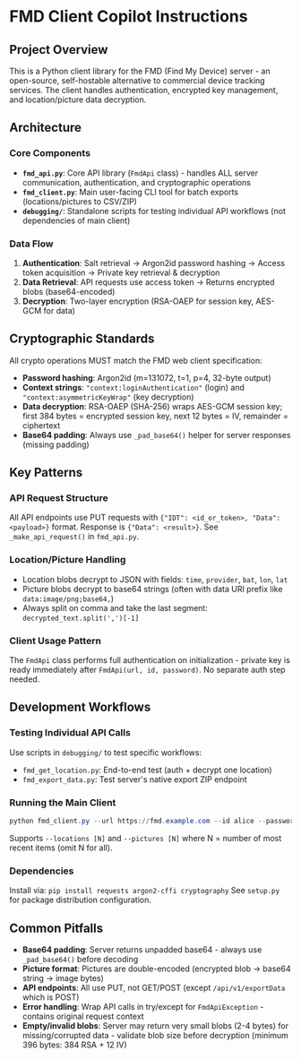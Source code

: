# FMD Client Copilot Instructions

## Project Overview
This is a Python client library for the FMD (Find My Device) server - an open-source, self-hostable alternative to commercial device tracking services. The client handles authentication, encrypted key management, and location/picture data decryption.

## Architecture

### Core Components
- **`fmd_api.py`**: Core API library (`FmdApi` class) - handles ALL server communication, authentication, and cryptographic operations
- **`fmd_client.py`**: Main user-facing CLI tool for batch exports (locations/pictures to CSV/ZIP)
- **`debugging/`**: Standalone scripts for testing individual API workflows (not dependencies of main client)

### Data Flow
1. **Authentication**: Salt retrieval → Argon2id password hashing → Access token acquisition → Private key retrieval & decryption
2. **Data Retrieval**: API requests use access token → Returns encrypted blobs (base64-encoded)
3. **Decryption**: Two-layer encryption (RSA-OAEP for session key, AES-GCM for data)

## Cryptographic Standards
All crypto operations MUST match the FMD web client specification:
- **Password hashing**: Argon2id (m=131072, t=1, p=4, 32-byte output)
- **Context strings**: `"context:loginAuthentication"` (login) and `"context:asymmetricKeyWrap"` (key decryption)
- **Data decryption**: RSA-OAEP (SHA-256) wraps AES-GCM session key; first 384 bytes = encrypted session key, next 12 bytes = IV, remainder = ciphertext
- **Base64 padding**: Always use `_pad_base64()` helper for server responses (missing padding)

## Key Patterns

### API Request Structure
All API endpoints use PUT requests with `{"IDT": <id_or_token>, "Data": <payload>}` format. Response is `{"Data": <result>}`. See `_make_api_request()` in `fmd_api.py`.

### Location/Picture Handling
- Location blobs decrypt to JSON with fields: `time`, `provider`, `bat`, `lon`, `lat`
- Picture blobs decrypt to base64 strings (often with data URI prefix like `data:image/png;base64,`)
- Always split on comma and take the last segment: `decrypted_text.split(',')[-1]`

### Client Usage Pattern
The `FmdApi` class performs full authentication on initialization - private key is ready immediately after `FmdApi(url, id, password)`. No separate auth step needed.

## Development Workflows

### Testing Individual API Calls
Use scripts in `debugging/` to test specific workflows:
- `fmd_get_location.py`: End-to-end test (auth + decrypt one location)
- `fmd_export_data.py`: Test server's native export ZIP endpoint

### Running the Main Client
```powershell
python fmd_client.py --url https://fmd.example.com --id alice --password secret --output export.zip --locations --pictures
```
Supports `--locations [N]` and `--pictures [N]` where N = number of most recent items (omit N for all).

### Dependencies
Install via: `pip install requests argon2-cffi cryptography`
See `setup.py` for package distribution configuration.

## Common Pitfalls
- **Base64 padding**: Server returns unpadded base64 - always use `_pad_base64()` before decoding
- **Picture format**: Pictures are double-encoded (encrypted blob → base64 string → image bytes)
- **API endpoints**: All use PUT, not GET/POST (except `/api/v1/exportData` which is POST)
- **Error handling**: Wrap API calls in try/except for `FmdApiException` - contains original request context
- **Empty/invalid blobs**: Server may return very small blobs (2-4 bytes) for missing/corrupted data - validate blob size before decryption (minimum 396 bytes: 384 RSA + 12 IV)
